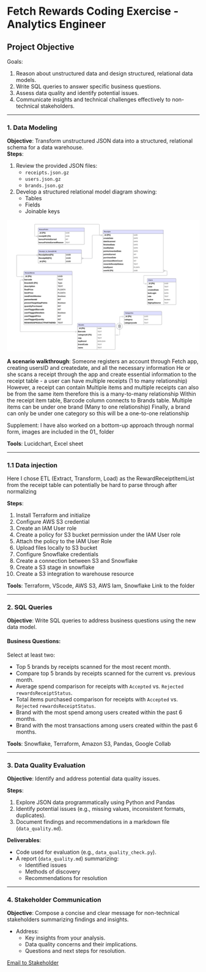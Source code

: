 
# Fetch Rewards Coding Exercise - Analytics Engineer


## **Project Objective**
Goals: 
1. Reason about unstructured data and design structured, relational data models.
2. Write SQL queries to answer specific business questions.
3. Assess data quality and identify potential issues.
4. Communicate insights and technical challenges effectively to non-technical stakeholders.
---

### **1. Data Modeling**
**Objective**: Transform unstructured JSON data into a structured, relational schema for a data warehouse.  
**Steps**:
1. Review the provided JSON files:
   - `receipts.json.gz`
   - `users.json.gz`
   - `brands.json.gz`
2. Develop a structured relational model diagram showing:
   - Tables
   - Fields
   - Joinable keys

![Data Schema](https://github.com/Alexny1992/fetch_analytics_engineer/blob/main/01_Data_modeling/Data_Schema_ERD.jpg)

**A scenario walkthrough**: Someone registers an account through Fetch app, creating usersID and createdate, and all the necessary information He or she scans a receipt through the app and create essential information to the receipt table - a user can have multiple receipts (1 to many relationship) However, a receipt can contain Multiple items and multiple receipts can also be from the same item therefore this is a many-to-many relationship   Within the receipt item table, Barcode column connects to Brands table. Multiple items can be under one brand (Many to one relationship) Finally, a brand can only be under one category so this will be a one-to-one relationship 

Supplement: I have also worked on a bottom-up approach through normal form, images are included in the 01_ folder 

**Tools**: Lucidchart, Excel sheet

---

### **1.1 Data injection** 
Here I chose ETL (Extract, Transform, Load) as the RewardReceiptItemList from the receipt table can potentially be hard to parse through after normalizing

**Steps**:
1. Install Terraform and initialize 
2. Configure AWS S3 credential
3. Create an IAM User role 
4. Create a policy for S3 bucket permission under the IAM User role
5. Attach the policy to the IAM User Role
6. Upload files locally to S3 bucket
7. Configure Snowflake credentials
8. Create a connection between S3 and Snowflake
9. Create a S3 stage in snowflake
10. Create a S3 integration to warehouse resource

**Tools**: Terraform, VScode, AWS S3, AWS Iam, Snowflake
Link to the folder

---

### **2. SQL Queries**
**Objective**: Write SQL queries to address business questions using the new data model.  

#### **Business Questions**:
Select at least two:
- Top 5 brands by receipts scanned for the most recent month.
- Compare top 5 brands by receipts scanned for the current vs. previous month.
- Average spend comparison for receipts with `Accepted` vs. `Rejected` `rewardsReceiptStatus`.
- Total items purchased comparison for receipts with `Accepted` vs. `Rejected` `rewardsReceiptStatus`.
- Brand with the most spend among users created within the past 6 months.
- Brand with the most transactions among users created within the past 6 months.

**Tools**: Snowflake, Terraform, Amazon S3, Pandas, Google Collab

---

### **3. Data Quality Evaluation**
**Objective**: Identify and address potential data quality issues.  

**Steps**:
1. Explore JSON data programmatically using Python and Pandas
2. Identify potential issues (e.g., missing values, inconsistent formats, duplicates).
3. Document findings and recommendations in a markdown file (`data_quality.md`).

**Deliverables**:
- Code used for evaluation (e.g., `data_quality_check.py`).
- A report (`data_quality.md`) summarizing:
  - Identified issues
  - Methods of discovery
  - Recommendations for resolution

---

### **4. Stakeholder Communication**
**Objective**: Compose a concise and clear message for non-technical stakeholders summarizing findings and insights.  

- Address:
  - Key insights from your analysis.
  - Data quality concerns and their implications.
  - Questions and next steps for resolution.

[Email to Stakeholder](https://seed-wound-036.notion.site/Fetch-Stakeholders-Email-15172f53381d80e2a336f1c655f5f052)


